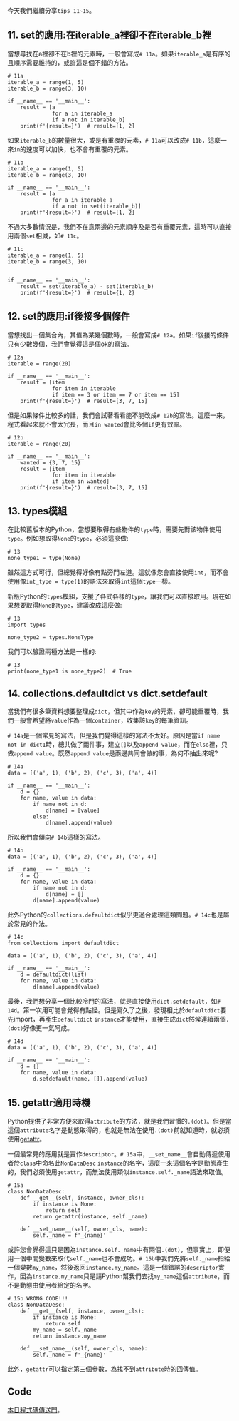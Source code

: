 今天我們繼續分享`tips 11~15`。

## 11. set的應用:在iterable_a裡卻不在iterable_b裡
當想尋找在a裡卻不在b裡的元素時，一般會寫成`# 11a`。如果`iterable_a`是有序的且順序需要維持的，或許這是個不錯的方法。
```python=
# 11a
iterable_a = range(1, 5)
iterable_b = range(3, 10)

if __name__ == '__main__':
    result = [a
              for a in iterable_a
              if a not in iterable_b]
    print(f'{result=}')  # result=[1, 2]   
```
如果`iterable_b`的數量很大，或是有重覆的元素，`# 11a`可以改成`# 11b`，這麼一來`in`的速度可以加快，也不會有重覆的元素。
```python=
# 11b
iterable_a = range(1, 5)
iterable_b = range(3, 10)

if __name__ == '__main__':
    result = [a
              for a in iterable_a
              if a not in set(iterable_b)]
    print(f'{result=}')  # result=[1, 2]
```
不過大多數情況是，我們不在意兩邊的元素順序及是否有重覆元素，這時可以直接用兩個`set`相減，如`# 11c`。
```python=
# 11c
iterable_a = range(1, 5)
iterable_b = range(3, 10)


if __name__ == '__main__':
    result = set(iterable_a) - set(iterable_b)
    print(f'{result=}')  # result={1, 2}
```
## 12. set的應用:if後接多個條件
當想找出一個集合內，其值為某幾個數時，一般會寫成`# 12a`。如果`if`後接的條件只有少數幾個，我們會覺得這是個ok的寫法。
```python=
# 12a
iterable = range(20)

if __name__ == '__main__':
    result = [item
              for item in iterable
              if item == 3 or item == 7 or item == 15]
    print(f'{result=}')  # result=[3, 7, 15]
```
但是如果條件比較多的話，我們會試著看看能不能改成`# 12b`的寫法。這麼一來，程式看起來就不會太冗長，而且`in wanted`會比多個`if`更有效率。
```python=
# 12b
iterable = range(20)

if __name__ == '__main__':
    wanted = {3, 7, 15}
    result = [item
              for item in iterable
              if item in wanted]
    print(f'{result=}')  # result=[3, 7, 15]
```

## 13. types模組
在比較舊版本的Python，當想要取得有些物件的`type`時，需要先對該物件使用`type`。例如想取得`None`的`type`，必須這麼做:
```python=
# 13
none_type1 = type(None)
```
雖然這方式可行，但總覺得好像有點旁門左道。這就像您會直接使用`int`，而不會使用像`int_type = type(1)`的語法來取得`int`這個`type`一樣。

新版Python的`types`模組，支援了各式各樣的`type`，讓我們可以直接取用。現在如果想要取得`None`的`type`，建議改成這麼做:
```python=
# 13
import types

none_type2 = types.NoneType
```
我們可以驗證兩種方法是一樣的:
```python=
# 13
print(none_type1 is none_type2)  # True
```
## 14. collections.defaultdict vs dict.setdefault
當我們有很多筆資料想要整理成`dict`，但其中作為`key`的元素，卻可能重覆時，我們一般會希望將`value`作為一個`container`，收集該`key`的每筆資訊。

`# 14a`是一個常見的寫法，但是我們覺得這樣的寫法不太好。原因是當`if name not in dict1`時，總共做了兩件事，建立`[]`以及`append value`，而在`else`裡，只做`append value`。既然`append value`是兩邊共同會做的事，為何不抽出來呢?
```python=
# 14a
data = [('a', 1), ('b', 2), ('c', 3), ('a', 4)]

if __name__ == '__main__':
    d = {}
    for name, value in data:
        if name not in d:
            d[name] = [value]
        else:
            d[name].append(value)
```
所以我們會傾向`# 14b`這樣的寫法。
```python=
# 14b
data = [('a', 1), ('b', 2), ('c', 3), ('a', 4)]

if __name__ == '__main__':
    d = {}
    for name, value in data:
        if name not in d:
            d[name] = []
        d[name].append(value)
```
此外Python的`collections.defaultdict`似乎更適合處理這類問題。`# 14c`也是屬於常見的作法。
```python=
# 14c
from collections import defaultdict

data = [('a', 1), ('b', 2), ('c', 3), ('a', 4)]

if __name__ == '__main__':
    d = defaultdict(list)
    for name, value in data:
        d[name].append(value)
```
最後，我們想分享一個比較冷門的寫法，就是直接使用`dict.setdefault`，如`# 14d`。第一次用可能會覺得有點怪。但是寫久了之後，發現相比於`defaultdict`要先import，再產生`defaultdict` `instance`才能使用，直接生成`dict`然候連續兩個`.(dot)`好像更一氣呵成。
```python=
# 14d
data = [('a', 1), ('b', 2), ('c', 3), ('a', 4)]

if __name__ == '__main__':
    d = {}
    for name, value in data:
        d.setdefault(name, []).append(value)
```
## 15. getattr適用時機
Python提供了非常方便來取得`attribute`的方法，就是我們習慣的`.(dot)`。但是當這個`attribute`名字是動態取得的，也就是無法在使用`.(dot)`前就知道時，就必須使用[getattr](https://docs.python.org/3/library/functions.html#getattr)。

一個最常見的應用就是實作`descriptor`。`# 15a`中，`__set_name__`會自動傳遞使用者於`class`中命名此`NonDataDesc` `instance`的名字，這麼一來這個名字是動態產生的，我們必須使用`getattr`，而無法使用類似`instance.self._name`語法來取值。
```python=
# 15a
class NonDataDesc:
    def __get__(self, instance, owner_cls):
        if instance is None:
            return self
        return getattr(instance, self._name)

    def __set_name__(self, owner_cls, name):
        self._name = f'_{name}'
```
或許您會覺得這只是因為`instance.self._name`中有兩個`.(dot)`，但事實上，即便用一個中間變數來取代`self._name`也不會成功。`# 15b`中我們先將`self._name`指給一個變數`my_name`，然後返回`instance.my_name`。這是一個錯誤的`descriptor`實作，因為`instance.my_name`只是請Python幫我們去找`my_name`這個`attribute`，而不是動態由使用者給定的名字。
```python=
# 15b WRONG CODE!!!
class NonDataDesc:
    def __get__(self, instance, owner_cls):
        if instance is None:
            return self
        my_name = self._name 
        return instance.my_name

    def __set_name__(self, owner_cls, name):
        self._name = f'_{name}'
```
此外，`getattr`可以指定第三個參數，為找不到`attribute`時的回傳值。

## Code
[本日程式碼傳送門](https://github.com/jrycw/py10wings/tree/master/src/01_tips/day04_tips_11_15)。